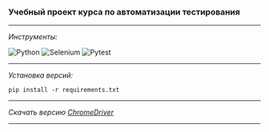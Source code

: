 ### Учебный проект курса по автоматизации тестирования
___
_Инструменты:_

![Python](https://img.shields.io/badge/Python-cornsilk?style=plastic&logo=Python)
![Selenium](https://img.shields.io/badge/Selenium-cornsilk?style=plastic&logo=Selenium)
![Pytest](https://img.shields.io/badge/PyTest-cornsilk?style=plastic&logo=PyTest)
___
_Установка версий:_

```
pip install -r requirements.txt
```
___
_Скачать версию [ChromeDriver](https://chromedriver.chromium.org/downloads)_
___